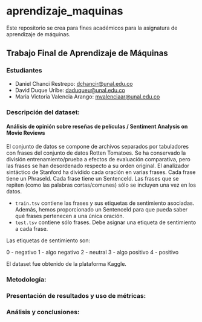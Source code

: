 # aprendizaje_maquinas
Este repositorio se crea para fines académicos para la asignatura de aprendizaje de máquinas.

## **Trabajo Final de Aprendizaje de Máquinas**

### **Estudiantes**
- Daniel Chanci Restrepo: dchancir@unal.edu.co
- David Duque Uribe: daduqueu@unal.edu.co
- Maria Victoria Valencia Arango: mvalenciaar@unal.edu.co

### **Descripción del dataset:**
#### **Análisis de opinión sobre reseñas de películas / Sentiment Analysis on Movie Reviews**
El conjunto de datos se compone de archivos separados por tabuladores con frases del conjunto de datos Rotten Tomatoes. Se ha conservado la división entrenamiento/prueba a efectos de evaluación comparativa, pero las frases se han desordenado respecto a su orden original. El analizador sintáctico de Stanford ha dividido cada oración en varias frases. Cada frase tiene un PhraseId. Cada frase tiene un SentenceId. Las frases que se repiten (como las palabras cortas/comunes) sólo se incluyen una vez en los datos.

- `train.tsv` contiene las frases y sus etiquetas de sentimiento asociadas. Además, hemos proporcionado un SentenceId para que pueda saber qué frases pertenecen a una única oración.
- `test.tsv` contiene sólo frases. Debe asignar una etiqueta de sentimiento a cada frase.

Las etiquetas de sentimiento son:

0 - negativo
1 - algo negativo
2 - neutral
3 - algo positivo
4 - positivo

El dataset fue obtenido de la plataforma Kaggle.

### **Metodología:**

### **Presentación de resultados y uso de métricas:**

### **Análisis y conclusiones:**